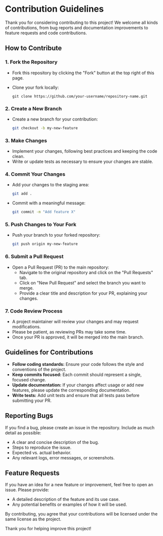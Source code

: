# Contribution Guidelines

Thank you for considering contributing to this project! We welcome all kinds of contributions, from bug reports and documentation improvements to feature requests and code contributions.

## How to Contribute

### 1. Fork the Repository
- Fork this repository by clicking the "Fork" button at the top right of this page.
- Clone your fork locally:

  ```
  git clone https://github.com/your-username/repository-name.git
  
  ```

### 2. Create a New Branch
- Create a new branch for your contribution:

  ```bash
  git checkout -b my-new-feature
  ```

### 3. Make Changes
- Implement your changes, following best practices and keeping the code clean.
- Write or update tests as necessary to ensure your changes are stable.

### 4. Commit Your Changes
- Add your changes to the staging area:

  ```bash
  git add .
  ```

- Commit with a meaningful message:

  ```bash
  git commit -m "Add feature X"
  ```

### 5. Push Changes to Your Fork
- Push your branch to your forked repository:

  ```bash
  git push origin my-new-feature
  ```

### 6. Submit a Pull Request
- Open a Pull Request (PR) to the main repository:
  - Navigate to the original repository and click on the "Pull Requests" tab.
  - Click on "New Pull Request" and select the branch you want to merge.
  - Provide a clear title and description for your PR, explaining your changes.

### 7. Code Review Process
- A project maintainer will review your changes and may request modifications.
- Please be patient, as reviewing PRs may take some time.
- Once your PR is approved, it will be merged into the main branch.

## Guidelines for Contributions

- **Follow coding standards:** Ensure your code follows the style and conventions of the project.
- **Keep commits focused:** Each commit should represent a single, focused change.
- **Update documentation:** If your changes affect usage or add new features, please update the corresponding documentation.
- **Write tests:** Add unit tests and ensure that all tests pass before submitting your PR.
  
## Reporting Bugs
If you find a bug, please create an issue in the repository. Include as much detail as possible:
- A clear and concise description of the bug.
- Steps to reproduce the issue.
- Expected vs. actual behavior.
- Any relevant logs, error messages, or screenshots.

## Feature Requests
If you have an idea for a new feature or improvement, feel free to open an issue. Please provide:
- A detailed description of the feature and its use case.
- Any potential benefits or examples of how it will be used.


By contributing, you agree that your contributions will be licensed under the same license as the project.

Thank you for helping improve this project!